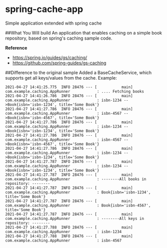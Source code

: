 # spring-cache-app
Simple application extended with spring cache

##What You Will build
An application that enables caching on a simple book repository, based on spring's caching sample code.

**Reference**
- https://spring.io/guides/gs/caching/
- https://github.com/spring-guides/gs-caching

##Difference to the original sample
Added a BaseCacheService, which supports get all keys/values from the cache. 
Example:
```
2021-04-27 14:41:25.775  INFO 28476 --- [           main] com.example.caching.AppRunner            : .... Fetching books
2021-04-27 14:41:26.786  INFO 28476 --- [           main] com.example.caching.AppRunner            : isbn-1234 -->Book{isbn='isbn-1234', title='Some Book'}
2021-04-27 14:41:27.786  INFO 28476 --- [           main] com.example.caching.AppRunner            : isbn-4567 -->Book{isbn='isbn-4567', title='Some Book'}
2021-04-27 14:41:27.786  INFO 28476 --- [           main] com.example.caching.AppRunner            : isbn-1234 -->Book{isbn='isbn-1234', title='Some Book'}
2021-04-27 14:41:27.786  INFO 28476 --- [           main] com.example.caching.AppRunner            : isbn-4567 -->Book{isbn='isbn-4567', title='Some Book'}
2021-04-27 14:41:27.786  INFO 28476 --- [           main] com.example.caching.AppRunner            : isbn-1234 -->Book{isbn='isbn-1234', title='Some Book'}
2021-04-27 14:41:27.787  INFO 28476 --- [           main] com.example.caching.AppRunner            : isbn-1234 -->Book{isbn='isbn-1234', title='Some Book'}
2021-04-27 14:41:27.787  INFO 28476 --- [           main] com.example.caching.AppRunner            : --------All books in repository: --------
2021-04-27 14:41:27.787  INFO 28476 --- [           main] com.example.caching.AppRunner            : Book{isbn='isbn-1234', title='Some Book'}
2021-04-27 14:41:27.787  INFO 28476 --- [           main] com.example.caching.AppRunner            : Book{isbn='isbn-4567', title='Some Book'}
2021-04-27 14:41:27.787  INFO 28476 --- [           main] com.example.caching.AppRunner            : --------All keys in repository: --------
2021-04-27 14:41:27.788  INFO 28476 --- [           main] com.example.caching.AppRunner            : isbn-1234
2021-04-27 14:41:27.788  INFO 28476 --- [           main] com.example.caching.AppRunner            : isbn-4567
```
